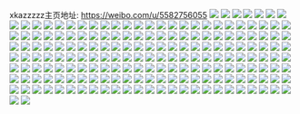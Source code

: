 xkazzzzz主页地址: https://weibo.com/u/5582756055 
![](https://wx4.sinaimg.cn/mw2000/0065OFSvly1h8fhar8jo3j32c03407wj.jpg) 
![](https://wx4.sinaimg.cn/mw2000/0065OFSvly1h8fham1ztlj31po36ce83.jpg) 
![](https://wx4.sinaimg.cn/mw2000/0065OFSvly1h8fhaotcmxj32c0340hdw.jpg) 
![](https://wx4.sinaimg.cn/mw2000/0065OFSvly1h8bmg1kirnj31h736c7wi.jpg) 
![](https://wx4.sinaimg.cn/mw2000/0065OFSvly1h8bmfyedc5j33402c0u0y.jpg) 
![](https://wx4.sinaimg.cn/mw2000/0065OFSvly1h8bmg2bdczj33402c0b2a.jpg) 
![](https://wx4.sinaimg.cn/mw2000/0065OFSvly1h8bmg0kmf5j32dr36cx6p.jpg) 
![](https://wx4.sinaimg.cn/mw2000/0065OFSvly1h8bmg46gskj32c0340e84.jpg) 
![](https://wx4.sinaimg.cn/mw2000/0065OFSvly1h8bn96p1zgj32c0340qv7.jpg) 
![](https://wx4.sinaimg.cn/mw2000/0065OFSvly1h84w5egwh0j30u01j6grn.jpg) 
![](https://wx4.sinaimg.cn/mw2000/0065OFSvly1h80movbadsj32c0340x6u.jpg) 
![](https://wx4.sinaimg.cn/mw2000/0065OFSvly1h80mc8jpz0j33402c0qv9.jpg) 
![](https://wx4.sinaimg.cn/mw2000/0065OFSvly1h80m2f03rgj32c0340x6s.jpg) 
![](https://wx4.sinaimg.cn/mw2000/0065OFSvly1h80m2gv454j32c0340b2b.jpg) 
![](https://wx4.sinaimg.cn/mw2000/0065OFSvly1h80m2p881zj32c0340npg.jpg) 
![](https://wx4.sinaimg.cn/mw2000/0065OFSvly1h80m32gek0j32c0340npi.jpg) 
![](https://wx4.sinaimg.cn/mw2000/0065OFSvly1h80m2l501lj32c0340qv8.jpg) 
![](https://wx4.sinaimg.cn/mw2000/0065OFSvly1h80m2japaej32c03401l2.jpg) 
![](https://wx4.sinaimg.cn/mw2000/0065OFSvly1h80m2qoa4sj32c0340e84.jpg) 
![](https://wx4.sinaimg.cn/mw2000/0065OFSvly1h80m2mz9j9j32c0340qv7.jpg) 
![](https://wx4.sinaimg.cn/mw2000/0065OFSvly1h80m2c7gijj32c0340x6t.jpg) 
![](https://wx4.sinaimg.cn/mw2000/0065OFSvly1h80k9nbwlbj30xc3p7hdu.jpg) 
![](https://wx4.sinaimg.cn/mw2000/0065OFSvly1h80k9pw86ej30xc3p71kz.jpg) 
![](https://wx4.sinaimg.cn/mw2000/0065OFSvly1h80k9u6rt3j31sc2dsnpe.jpg) 
![](https://wx4.sinaimg.cn/mw2000/0065OFSvgy1h7yig12zojj316k1rux28.jpg) 
![](https://wx4.sinaimg.cn/mw2000/0065OFSvgy1h7yig4asrej336c248b2a.jpg) 
![](https://wx4.sinaimg.cn/mw2000/0065OFSvgy1h7yig7jjpdj336c248e82.jpg) 
![](https://wx4.sinaimg.cn/mw2000/0065OFSvgy1h7yifzr6txj336c248e82.jpg) 
![](https://wx4.sinaimg.cn/mw2000/0065OFSvgy1h7yig9ieq8j31rc2cgqv5.jpg) 
![](https://wx4.sinaimg.cn/mw2000/0065OFSvgy1h7yigeebijj32c03404qu.jpg) 
![](https://wx4.sinaimg.cn/mw2000/0065OFSvgy1h7vxmvhz3zj31sc2ds7wj.jpg) 
![](https://wx4.sinaimg.cn/mw2000/0065OFSvgy1h7vxkkgjkhj32c0340u0z.jpg) 
![](https://wx4.sinaimg.cn/mw2000/0065OFSvgy1h7vxkon8dlj32c0340b2c.jpg) 
![](https://wx4.sinaimg.cn/mw2000/0065OFSvgy1h7vxkrb030j32c0340e82.jpg) 
![](https://wx4.sinaimg.cn/mw2000/0065OFSvgy1h7vxkueyw8j32c0340x6q.jpg) 
![](https://wx4.sinaimg.cn/mw2000/0065OFSvgy1h7vxl1b6blj32wu26mnpe.jpg) 
![](https://wx4.sinaimg.cn/mw2000/0065OFSvgy1h7vxkwsbvhj31o02804qq.jpg) 
![](https://wx4.sinaimg.cn/mw2000/0065OFSvgy1h7vxkzokzsj32c0340u0y.jpg) 
![](https://wx4.sinaimg.cn/mw2000/0065OFSvly1h7mo8f3rkvj32c03401kz.jpg) 
![](https://wx4.sinaimg.cn/mw2000/0065OFSvly1h7j3mdv0bjj33402c0hdu.jpg) 
![](https://wx4.sinaimg.cn/mw2000/0065OFSvly1h6zkv1bjjzj32c03407wi.jpg) 
![](https://wx4.sinaimg.cn/mw2000/0065OFSvly1h6zkuzik5xj3191280ndn.jpg) 
![](https://wx4.sinaimg.cn/mw2000/0065OFSvly1h6zdxla8akj31u52g7npd.jpg) 
![](https://wx4.sinaimg.cn/mw2000/0065OFSvly1h6zdxlym45j320h2onhdu.jpg) 
![](https://wx4.sinaimg.cn/mw2000/0065OFSvly1h6zdxkrwt7j31lx258b29.jpg) 
![](https://wx4.sinaimg.cn/mw2000/0065OFSvly1h5rg73qrq6j32952x97wj.jpg) 
![](https://wx4.sinaimg.cn/mw2000/0065OFSvly1h5rg74olipj328y2zxe82.jpg) 
![](https://wx4.sinaimg.cn/mw2000/0065OFSvly1h4lvdo94gaj32c03401ky.jpg) 
![](https://wx4.sinaimg.cn/mw2000/0065OFSvly1h46wl1vu1zj30wi1ycb29.jpg) 
![](https://wx4.sinaimg.cn/mw2000/0065OFSvly1h46wfykodgj30dw0oqdhm.jpg) 
![](https://wx4.sinaimg.cn/mw2000/0065OFSvly1h3qdxu6vjtj30tz0mi7by.jpg) 
![](https://wx4.sinaimg.cn/mw2000/0065OFSvly1h3qdxtqgonj30tz0mi46b.jpg) 
![](https://wx4.sinaimg.cn/mw2000/0065OFSvly1h3qdxuitlfj30ir0irdl5.jpg) 
![](https://wx4.sinaimg.cn/mw2000/0065OFSvly1h3acfifnpcj31n918fe38.jpg) 
![](https://wx4.sinaimg.cn/mw2000/0065OFSvly1h2xcfi4daxj32c03407wh.jpg) 
![](https://wx4.sinaimg.cn/mw2000/0065OFSvly1h2xcfiswrwj32c03407wh.jpg) 
![](https://wx4.sinaimg.cn/mw2000/0065OFSvly1h2xcfmcx6zj32c0340x6s.jpg) 
![](https://wx4.sinaimg.cn/mw2000/0065OFSvly1h2xcfptmy5j32c03407wl.jpg) 
![](https://wx4.sinaimg.cn/mw2000/0065OFSvly1h2xcfqofvqj33402c0u0x.jpg) 
![](https://wx4.sinaimg.cn/mw2000/0065OFSvly1h2xcfrluzuj32c0340hdu.jpg) 
![](https://wx4.sinaimg.cn/mw2000/0065OFSvly1h2rr1zlqyvj32c0340npe.jpg) 
![](https://wx4.sinaimg.cn/mw2000/0065OFSvly1h2kc0jl1ngj30wi1yc7wh.jpg) 
![](https://wx4.sinaimg.cn/mw2000/0065OFSvly1h2inud7se3j30u01syn5z.jpg) 
![](https://wx4.sinaimg.cn/mw2000/0065OFSvly1h2f7l1sq3xj33402c0e83.jpg) 
![](https://wx4.sinaimg.cn/mw2000/0065OFSvly1h2e95dqkp3j31u51u5npd.jpg) 
![](https://wx4.sinaimg.cn/mw2000/0065OFSvly1h2e95f58qlj32bc2bcb2a.jpg) 
![](https://wx4.sinaimg.cn/mw2000/0065OFSvly1h29dclk2w1j31o0280npd.jpg) 
![](https://wx4.sinaimg.cn/mw2000/0065OFSvly1h29dch9qsuj31o0280npe.jpg) 
![](https://wx4.sinaimg.cn/mw2000/0065OFSvly1h29dc83n2vj32c02c0kjl.jpg) 
![](https://wx4.sinaimg.cn/mw2000/0065OFSvly1h29dcaf2ehj32c0340npe.jpg) 
![](https://wx4.sinaimg.cn/mw2000/0065OFSvly1h29dc74onij31o0280kjl.jpg) 
![](https://wx4.sinaimg.cn/mw2000/0065OFSvly1h29dcjczagj31o0280b2a.jpg) 
![](https://wx4.sinaimg.cn/mw2000/0065OFSvly1h29dcmrrezj32c0340qv6.jpg) 
![](https://wx4.sinaimg.cn/mw2000/0065OFSvly1h29dc988pjj32072oab2a.jpg) 
![](https://wx4.sinaimg.cn/mw2000/0065OFSvly1h29dcuh7z1j32c0340npf.jpg) 
![](https://wx4.sinaimg.cn/mw2000/0065OFSvly1h29dc5go5dj33402c0npd.jpg) 
![](https://wx4.sinaimg.cn/mw2000/0065OFSvly1h29d2deajyj31o0280qv5.jpg) 
![](https://wx4.sinaimg.cn/mw2000/0065OFSvly1h1wjuxjktpj32c0340qv6.jpg) 
![](https://wx4.sinaimg.cn/mw2000/0065OFSvly1h1wjv01fvrj32c0340qv6.jpg) 
![](https://wx4.sinaimg.cn/mw2000/0065OFSvly1h1ophfm1mrj31o0280npd.jpg) 
![](https://wx4.sinaimg.cn/mw2000/0065OFSvly1h0whffpjjvj30qk0zen2w.jpg) 
![](https://wx4.sinaimg.cn/mw2000/0065OFSvly1h0whfsjg7wj30u0140105.jpg) 
![](https://wx4.sinaimg.cn/mw2000/0065OFSvly1h0whff9kloj30u0140k0h.jpg) 
![](https://wx4.sinaimg.cn/mw2000/0065OFSvly1h0whfdh4s1j30u0140amm.jpg) 
![](https://wx4.sinaimg.cn/mw2000/0065OFSvly1gvql2wm07nj61hc1z4npd02.jpg) 
![](https://wx4.sinaimg.cn/mw2000/0065OFSvly1gvql38mtrdj60rs3nye8102.jpg) 
![](https://wx4.sinaimg.cn/mw2000/0065OFSvly1gvql49znnvj60v9340kjl02.jpg) 
![](https://wx4.sinaimg.cn/mw2000/0065OFSvly1gvql2nrez8j60rs3qaqv502.jpg) 
![](https://wx4.sinaimg.cn/mw2000/0065OFSvly1gvql2tizf9j60rs3qb4qq02.jpg) 
![](https://wx4.sinaimg.cn/mw2000/0065OFSvly1gvql2utoyvj63342bc4qq02.jpg) 
![](https://wx4.sinaimg.cn/mw2000/0065OFSvly1gvql2yb07kj62bc334b2a02.jpg) 
![](https://wx4.sinaimg.cn/mw2000/0065OFSvly1gvql2reyskj620o33z4qp02.jpg) 
![](https://wx4.sinaimg.cn/mw2000/0065OFSvly1gvql32f20nj62bc3347wl02.jpg) 
![](https://wx4.sinaimg.cn/mw2000/0065OFSvly1gvjtl5bfkxj62dc35se8202.jpg) 
![](https://wx4.sinaimg.cn/mw2000/0065OFSvly1gvjtlndevjj62bc2bchdt02.jpg) 
![](https://wx4.sinaimg.cn/mw2000/0065OFSvly1gvjtm58ej8j62ba33hhdu02.jpg) 
![](https://wx4.sinaimg.cn/mw2000/0065OFSvly1gvjtlwj0h7j32bc2bcnpe.jpg) 
![](https://wx4.sinaimg.cn/mw2000/0065OFSvly1gvjtm067d1j62bc3347wi02.jpg) 
![](https://wx4.sinaimg.cn/mw2000/0065OFSvly1gvjtkyf3exj60rs15b47602.jpg) 
![](https://wx4.sinaimg.cn/mw2000/0065OFSvly1gvjtlffa7qj62c0340u0y02.jpg) 
![](https://wx4.sinaimg.cn/mw2000/0065OFSvly1gvjtkwn7rxj6340340npe02.jpg) 
![](https://wx4.sinaimg.cn/mw2000/0065OFSvly1gvjtlsh4grj62bc2bcnpd02.jpg) 
![](https://wx4.sinaimg.cn/mw2000/0065OFSvly1gvdwgyoxb2j62c0340e8202.jpg) 
![](https://wx4.sinaimg.cn/mw2000/0065OFSvly1gvdwh4k26cj63402c0qv602.jpg) 
![](https://wx4.sinaimg.cn/mw2000/0065OFSvly1gvdwgw6pxcj63402c0e8202.jpg) 
![](https://wx4.sinaimg.cn/mw2000/0065OFSvly1gvdwh1z41kj63402c0npe02.jpg) 
![](https://wx4.sinaimg.cn/mw2000/0065OFSvly1gszcp6hvphj32c02c0x6p.jpg) 
![](https://wx4.sinaimg.cn/mw2000/0065OFSvly1gszcp3dpllj32c03407wi.jpg) 
![](https://wx4.sinaimg.cn/mw2000/0065OFSvly1gszcp55lsbj32c02c01ky.jpg) 
![](https://wx4.sinaimg.cn/mw2000/0065OFSvly1gszcp1r8kcj329p2klb2a.jpg) 
![](https://wx4.sinaimg.cn/mw2000/0065OFSvly1gszcpjn44mj32c02c0hdt.jpg) 
![](https://wx4.sinaimg.cn/mw2000/0065OFSvly1gl451dup9sj32c02c0qv8.jpg) 
![](https://wx4.sinaimg.cn/mw2000/0065OFSvly1gl451nocupj32c02c0qv8.jpg) 
![](https://wx4.sinaimg.cn/mw2000/0065OFSvly1gk2kde63s2j31w02io1l2.jpg) 
![](https://wx4.sinaimg.cn/mw2000/0065OFSvly1gk2kdf7prij30u0140qan.jpg) 
![](https://wx4.sinaimg.cn/mw2000/0065OFSvly1gk2kdljwhgj31w02ioqv6.jpg) 
![](https://wx4.sinaimg.cn/mw2000/0065OFSvly1gjekj4la58j31w02iox6r.jpg) 
![](https://wx4.sinaimg.cn/mw2000/0065OFSvly1gizjeelqgqj31w02ioqv7.jpg) 
![](https://wx4.sinaimg.cn/mw2000/0065OFSvly1gizjelpslbj32o03k0e84.jpg) 
![](https://wx4.sinaimg.cn/mw2000/0065OFSvly1ghg3i7bfmyj31w12ipb2c.jpg) 
![](https://wx4.sinaimg.cn/mw2000/0065OFSvly1ghg3ihqny6j31w12ipqv8.jpg) 
![](https://wx4.sinaimg.cn/mw2000/0063hMBtgy1h8md7y86exj31mk263e81.jpg) 
![](https://wx4.sinaimg.cn/mw2000/0063hMBtgy1h8md7wsbrnj32342s67wi.jpg) 
![](https://wx4.sinaimg.cn/mw2000/0063hMBtgy1h8md7z7s0xj323r2t1kjl.jpg) 
![](https://wx4.sinaimg.cn/mw2000/0063hMBtgy1h8md80iawqj32562uwkjl.jpg) 
![](https://wx4.sinaimg.cn/mw2000/0063hMBtgy1h8md7uu6omj31gq1yc1kx.jpg) 
![](https://wx4.sinaimg.cn/mw2000/0063hMBtgy1h8fv7112x7j313r13rtxy.jpg) 
![](https://wx4.sinaimg.cn/mw2000/0063hMBtgy1h8fv75o72gj32a031dhdu.jpg) 
![](https://wx4.sinaimg.cn/mw2000/0063hMBtgy1h8fv6zwc9uj31kw1kw1kx.jpg) 
![](https://wx4.sinaimg.cn/mw2000/0063hMBtgy1h8fv7773tuj32c0340qv6.jpg) 
![](https://wx4.sinaimg.cn/mw2000/0063hMBtgy1h71vmk5yasj31sc1scb29.jpg) 
![](https://wx4.sinaimg.cn/mw2000/0063hMBtgy1h71vmmn0foj32c02c0e82.jpg) 
![](https://wx4.sinaimg.cn/mw2000/0063hMBtgy1h6p19qp65bj33do52i4a4.jpg) 
![](https://wx4.sinaimg.cn/mw2000/0063hMBtgy1h6jxd4pu2zj32c0340qv7.jpg) 
![](https://wx4.sinaimg.cn/mw2000/0063hMBtgy1h689442k0tj323u35stca.jpg) 
![](https://wx4.sinaimg.cn/mw2000/0063hMBtgy1h68930cnjdj323u35s1ky.jpg) 
![](https://wx4.sinaimg.cn/mw2000/0063hMBtgy1h6891zplq1j32c03404qs.jpg) 
![](https://wx4.sinaimg.cn/mw2000/0063hMBtgy1h6893w70dcj323u35sjv7.jpg) 
![](https://wx4.sinaimg.cn/mw2000/0063hMBtgy1h6894cnyyrj323u35sqfo.jpg) 
![](https://wx4.sinaimg.cn/mw2000/0063hMBtgy1h6892ci5rwj32c03407wj.jpg) 
![](https://wx4.sinaimg.cn/mw2000/0063hMBtgy1h6894v1opij31up2sv4qq.jpg) 
![](https://wx4.sinaimg.cn/mw2000/0063hMBtgy1h6892m8fpxj32c02c0hdt.jpg) 
![](https://wx4.sinaimg.cn/mw2000/0063hMBtgy1h6892krqwvj323u35swld.jpg) 
![](https://wx4.sinaimg.cn/mw2000/0063hMBtgy1h61xl2y1gbj31ud2rle81.jpg) 
![](https://wx4.sinaimg.cn/mw2000/0063hMBtgy1h61xl1blq0j323u35sgtn.jpg) 
![](https://wx4.sinaimg.cn/mw2000/0063hMBtgy1h61xl50v6lj323u35sgto.jpg) 
![](https://wx4.sinaimg.cn/mw2000/0063hMBtgy1h61xl6uoenj323u35sn4a.jpg) 
![](https://wx4.sinaimg.cn/mw2000/0063hMBtgy1h5zfje76wfj33gg56ob2e.jpg) 
![](https://wx4.sinaimg.cn/mw2000/0063hMBtgy1h5zfj1rek2j323u35saip.jpg) 
![](https://wx4.sinaimg.cn/mw2000/0063hMBtgy1h5zfjlnvvhj33gg56o7wm.jpg) 
![](https://wx4.sinaimg.cn/mw2000/0063hMBtgy1h5zfj7itxcj323u35sdnm.jpg) 
![](https://wx4.sinaimg.cn/mw2000/0063hMBtgy1h5zfj43iu6j323u35sn8q.jpg) 
![](https://wx4.sinaimg.cn/mw2000/0063hMBtgy1h5zfjtv51ej33gg56o7ic.jpg) 
![](https://wx4.sinaimg.cn/mw2000/0063hMBtgy1h5zfjoeamhj323u35su0y.jpg) 
![](https://wx4.sinaimg.cn/mw2000/0063hMBtgy1h5zfjidxqqj323u35su0y.jpg) 
![](https://wx4.sinaimg.cn/mw2000/0063hMBtgy1h5zfjqoeq7j323u35swoe.jpg) 
![](https://wx4.sinaimg.cn/mw2000/0063hMBtgy1h5jbqb9lpkj32c0340e82.jpg) 
![](https://wx4.sinaimg.cn/mw2000/0063hMBtgy1h5jbqd91uzj32c033zhdu.jpg) 
![](https://wx4.sinaimg.cn/mw2000/0063hMBtgy1h5jbqf8kaej32c033z7wi.jpg) 
![](https://wx4.sinaimg.cn/mw2000/0063hMBtgy1h5fsg90sc9j323l35d1ky.jpg) 
![](https://wx4.sinaimg.cn/mw2000/0063hMBtgy1h5fsgb660nj31x12vk1kx.jpg) 
![](https://wx4.sinaimg.cn/mw2000/0063hMBtgy1h5fsgfd0r0j31n82gub29.jpg) 
![](https://wx4.sinaimg.cn/mw2000/0063hMBtgy1h5fsgi8j3jj323u35re81.jpg) 
![](https://wx4.sinaimg.cn/mw2000/0063hMBtgy1h5fsgkuzn6j31zx33bx2a.jpg) 
![](https://wx4.sinaimg.cn/mw2000/0063hMBtgy1h5fsfnkjzbj31vo2tjtta.jpg) 
![](https://wx4.sinaimg.cn/mw2000/0063hMBtgy1h5fsgpn9c9j323u35r7wh.jpg) 
![](https://wx4.sinaimg.cn/mw2000/0063hMBtgy1h5fsgxmuw8j33ls5eoqv7.jpg) 
![](https://wx4.sinaimg.cn/mw2000/0063hMBtgy1h5fsh41hyjj323u35rb29.jpg) 
![](https://wx4.sinaimg.cn/mw2000/0063hMBtgy1h4zkyz3t5mj31xa2vy1kx.jpg) 
![](https://wx4.sinaimg.cn/mw2000/0063hMBtgy1h4s4dzb2pfj31xg2km4qp.jpg) 
![](https://wx4.sinaimg.cn/mw2000/0063hMBtgy1h4s4dy9awuj32c03404qp.jpg) 
![](https://wx4.sinaimg.cn/mw2000/0063hMBtgy1h4s4e059rlj31u72ga1kx.jpg) 
![](https://wx4.sinaimg.cn/mw2000/0063hMBtgy1h4s4e129drj31xx2l9e81.jpg) 
![](https://wx4.sinaimg.cn/mw2000/0063hMBtgy1h4s4e1rzsij32c03404qp.jpg) 
![](https://wx4.sinaimg.cn/mw2000/0063hMBtgy1h4s4e3j6csj31v22hfb29.jpg) 
![](https://wx4.sinaimg.cn/mw2000/0063hMBtgy1h4s4e49oauj31hy1zxh8y.jpg) 
![](https://wx4.sinaimg.cn/mw2000/0063hMBtgy1h4s4e4tsr7j312p1fl7h1.jpg) 
![](https://wx4.sinaimg.cn/mw2000/0063hMBtgy1h4s4e5lgutj31h71yx1ef.jpg) 
![](https://wx4.sinaimg.cn/mw2000/0063hMBtgy1h4qnddeo67j30vu18mwpu.jpg) 
![](https://wx4.sinaimg.cn/mw2000/0063hMBtgy1h4qndbchz4j322i22iu0x.jpg) 
![](https://wx4.sinaimg.cn/mw2000/0063hMBtgy1h4qndetk4ij31gx2241kx.jpg) 
![](https://wx4.sinaimg.cn/mw2000/0063hMBtgy1h42nmbypvyj33402c0qv6.jpg) 
![](https://wx4.sinaimg.cn/mw2000/0063hMBtgy1h42nme620ej32dc35shdw.jpg) 
![](https://wx4.sinaimg.cn/mw2000/0063hMBtgy1h42nmao19gj33402c0u0y.jpg) 

